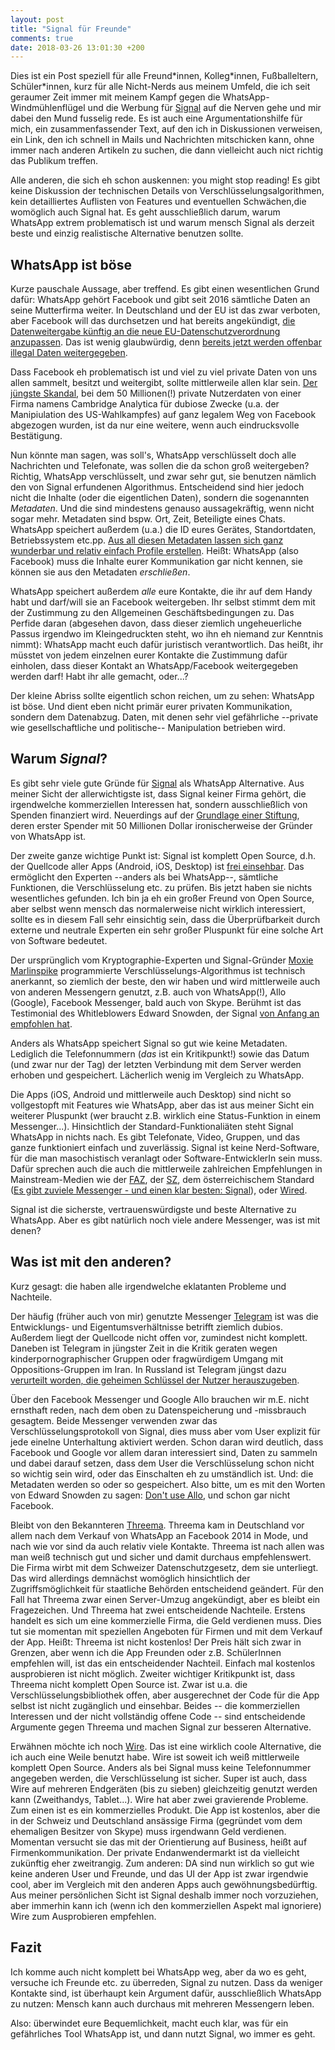 ```yaml
---
layout: post
title: "Signal für Freunde"
comments: true
date: 2018-03-26 13:01:30 +200
---
```



Dies ist ein Post speziell für alle Freund\*innen, Kolleg\*innen, Fußballeltern,
Schüler\*innen, kurz für alle Nicht-Nerds aus meinem Umfeld, die ich seit
geraumer Zeit immer mit meinem Kampf gegen die WhatsApp-Windmühlenflügel  und
die Werbung für [Signal](https://signal.org) auf die Nerven gehe und mir dabei
den Mund fusselig rede. Es ist auch eine Argumentationshilfe für mich, ein
zusammenfassender Text, auf den ich in Diskussionen verweisen, ein Link, den
ich schnell in Mails und Nachrichten mitschicken kann, ohne immer nach anderen
Artikeln zu suchen, die dann vielleicht auch nict richtig das Publikum
treffen.

Alle anderen, die sich eh schon auskennen: you might stop reading! Es gibt
keine Diskussion der technischen Details von Verschlüsselungsalgorithmen, kein
detailliertes Auflisten von Features und eventuellen Schwächen,die womöglich
auch Signal hat. Es geht ausschließlich darum, warum WhatsApp extrem
problematisch ist und warum mensch Signal als derzeit beste und einzig
realistische Alternative benutzen sollte.


## WhatsApp ist böse

Kurze pauschale Aussage, aber treffend. Es gibt einen wesentlichen Grund dafür:
WhatsApp gehört Facebook und gibt seit 2016 sämtliche Daten an seine
Mutterfirma weiter. In Deutschland und der EU ist das
zwar verboten, aber Facebook will das durchsetzen und hat bereits angekündigt,
[die Datenweitergabe künftig an die neue EU-Datenschutzverordnung
anzupassen](https://www.golem.de/news/datenschutz-whatsapp-plant-rechtskonforme-datenweitergabe-an-facebook-1803-133346.html).
Das ist wenig glaubwürdig, denn [bereits jetzt werden offenbar illegal Daten
weitergegeben](https://www.golem.de/news/strafe-verhaengt-diese-nutzerdaten-teilt-whatsapp-weiterhin-mit-facebook-1803-133372.html).

Dass Facebook eh problematisch ist und viel zu viel private Daten von uns allen
sammelt, besitzt und weitergibt, sollte mittlerweile allen klar sein. [Der
jüngste Skandal](http://www.spiegel.de/netzwelt/web/facebook-und-cambridge-analytica-leak-whistleblower-christopher-wylie-gesperrt-a-1198763.html),
bei dem 50 Millionen(!) private Nutzerdaten von einer Firma namens
Cambridge Analytica für dubiose Zwecke (u.a. der Manipiulation des
US-Wahlkampfes) auf ganz legalem Weg von Facebook abgezogen wurden, ist da nur
eine weitere, wenn auch eindrucksvolle Bestätigung.

Nun könnte man sagen, was soll's, WhatsApp verschlüsselt doch alle Nachrichten
und Telefonate, was sollen die da schon groß weitergeben? Richtig, WhatsApp
verschlüsselt, und zwar sehr gut, sie benutzen nämlich den von Signal
erfundenen Algorithmus. Entscheidend sind hier jedoch nicht die Inhalte (oder
die eigentlichen Daten), sondern die sogenannten _Metadaten_. Und die sind
mindestens genauso aussagekräftig, wenn nicht sogar mehr. Metadaten sind bspw.
Ort, Zeit, Beteiligte eines Chats. WhatsApp speichert außerdem (u.a.) die ID
eures Gerätes, Standortdaten, Betriebssystem etc.pp. [Aus all diesen Metadaten
lassen sich ganz wunderbar und relativ einfach Profile erstellen](https://www.eff.org/deeplinks/2013/06/why-metadata-matters). Heißt:
WhatsApp (also Facebook) muss die Inhalte eurer Kommunikation gar nicht kennen,
sie können sie aus den Metadaten _erschließen_. 

WhatsApp speichert außerdem _alle_ eure Kontakte, die ihr auf dem Handy habt
und darf/will sie an Facebook weitergeben. Ihr selbst stimmt dem mit der
Zustimmung zu den Allgemeinen Geschäftsbedingungen zu. Das Perfide daran
(abgesehen davon, dass dieser ziemlich ungeheuerliche Passus irgendwo im
Kleingedruckten steht, wo ihn eh niemand zur Kenntnis nimmt): WhatsApp macht
euch dafür juristisch verantwortlich. Das heißt, ihr müsstet von jedem
einzelnen eurer Kontakte die Zustimmung dafür einholen, dass dieser Kontakt an
WhatsApp/Facebook weitergegeben werden darf! Habt ihr alle gemacht, oder...? 

Der kleine Abriss sollte eigentlich schon reichen, um zu sehen: WhatsApp ist
böse. Und dient eben nicht primär eurer privaten Kommunikation, sondern dem
Datenabzug.  Daten, mit denen sehr viel gefährliche --private wie
gesellschaftliche und politische-- Manipulation betrieben wird. 


## Warum _Signal_?

Es gibt sehr viele gute Gründe für [Signal](https://signal.org) als WhatsApp Alternative. Aus meiner
Sicht der allerwichtigste ist, dass Signal keiner Firma gehört, die
irgendwelche kommerziellen Interessen hat, sondern ausschließlich von Spenden
finanziert wird. Neuerdings auf der [Grundlage einer
Stiftung](https://signal.org/blog/signal-foundation/), deren erster Spender mit
50 Millionen Dollar ironischerweise der Gründer von WhatsApp ist. 

Der zweite ganze wichtige Punkt ist: Signal ist komplett Open Source, d.h. der
Quellcode aller Apps (Android, iOS, Desktop) ist [frei
einsehbar](https://github.com/signalapp). Das ermöglicht den Experten --anders
als bei WhatsApp--, sämtliche Funktionen, die Verschlüsselung etc. zu prüfen.
Bis jetzt haben sie nichts wesentliches gefunden. Ich bin ja eh ein großer
Freund von Open Source, aber selbst wenn mensch das normalerweise nicht
wirklich interessiert, sollte es in diesem Fall sehr einsichtig sein, dass die
Überprüfbarkeit durch externe und neutrale Experten ein sehr großer Pluspunkt
für eine solche Art von Software bedeutet.

Der ursprünglich vom Kryptographie-Experten und Signal-Gründer [Moxie
Marlinspike](https://www.wired.de/collection/life/wie-ein-codender-punk-uns-vor-der-nsa-schuetzen-will)
programmierte Verschlüsselungs-Algorithmus ist technisch anerkannt, so ziemlich
der beste, den wir haben und wird mittlerweile auch von anderen Messengern
genutzt, z.B.  auch von WhatsApp(!), Allo (Google), Facebook Messenger, bald
auch von Skype.  Berühmt ist das Testimonial des Whitleblowers Edward Snowden,
der Signal [von Anfang
an](https://twitter.com/snowden/status/661313394906161152) [empfohlen
hat](https://twitter.com/snowden/status/940962714276564993).

Anders als WhatsApp speichert Signal so gut wie keine Metadaten. Lediglich die
Telefonnummern (_das_ ist ein Kritikpunkt!) sowie das Datum (und zwar nur der
Tag) der letzten Verbindung mit dem Server werden erhoben und gespeichert.
Lächerlich wenig im Vergleich zu WhatsApp.

Die Apps (iOS, Android und mittlerweile auch Desktop) sind nicht so
vollgestopft mit Features wie WhatsApp, aber das ist aus meiner Sicht ein
weiterer Pluspunkt (wer braucht z.B. wirklich eine Status-Funktion in einem
Messenger...). Hinsichtlich der Standard-Funktionaliäten steht Signal WhatsApp
in nichts nach. Es gibt Telefonate, Video, Gruppen, und das ganze funktioniert
einfach und zuverlässig. Signal ist keine Nerd-Software, für die man
masochistisch veranlagt oder Software-EntwicklerIn sein muss. Dafür sprechen
auch die auch die mittlerweile zahlreichen Empfehlungen in Mainstream-Medien
wie der
[FAZ](http://www.faz.net/aktuell/technik-motor/digital/whatsapp-alternativen-wie-signal-messenger-im-ueberblick-14884896.html), 
der
[SZ](http://www.sueddeutsche.de/digital/threema-und-signal-das-sind-die-besseren-alternativen-zu-whatsapp-1.2721971-2),
dem österreichischem Standard
([Es gibt zuviele Messenger - und einen klar besten: Signal](https://derstandard.at/2000067258484/Es-gibt-zu-viele-Messenger-und-einen-klar-besten-Signal)),
oder
[Wired](https://www.wired.de/collection/tech/vergiss-all-die-andren-messenger-apps-signal-ist-die-sicherste).

Signal ist die sicherste, vertrauenswürdigste und beste Alternative zu
WhatsApp. Aber es gibt natürlich noch viele andere Messenger, was ist mit
denen?

## Was ist mit den anderen?

Kurz gesagt: die haben alle irgendwelche eklatanten Probleme und Nachteile.

Der häufig (früher auch von mir) genutzte Messenger
[Telegram](https://telegram.org/) ist was die
Entwicklungs- und Eigentumsverhältnisse betrifft ziemlich dubios.
Außerdem liegt der Quellcode nicht offen vor, zumindest nicht komplett. Daneben
ist Telegram in jüngster Zeit in die Kritik geraten wegen
kinderpornographischer Gruppen oder fragwürdigem Umgang mit Oppositions-Gruppen
im Iran. In Russland ist Telegram jüngst dazu [verurteilt worden, die geheimen
Schlüssel der Nutzer
herauszugeben](https://www.instapaper.com/read/1032455718).

Über den Facebook Messenger und Google Allo brauchen wir m.E. nicht ernsthaft
reden, nach dem oben zu Datenspeicherung und -missbrauch gesagtem. Beide
Messenger verwenden zwar das Verschlüsselungsprotokoll von Signal, dies muss
aber vom User explizit für jede einelne Unterhaltung aktiviert werden. Schon
daran wird deutlich, dass Facebook und Google vor allem daran interessiert
sind, Daten zu sammeln und dabei darauf setzen, dass dem User die
Verschlüsselung schon nicht so wichtig sein wird, oder das Einschalten eh zu
umständlich ist. Und: die Metadaten werden so oder so gespeichert. Also bitte,
um es mit den Worten von Edward Snowden zu sagen:
[Don't use Allo](https://twitter.com/Snowden/status/778588715736260608), und
schon gar nicht Facebook.

Bleibt von den Bekannteren [Threema](https://threema.ch). Threema kam in
Deutschland vor allem nach dem Verkauf von WhatsApp an Facebook 2014 in Mode,
und nach wie vor sind da auch relativ viele Kontakte. Threema ist nach allen
was man weiß technisch gut und sicher und damit durchaus empfehlenswert. Die
Firma wirbt mit dem Schweizer Datenschutzgesetz, dem sie unterliegt. Das wird
allerdings demnächst womöglich hinsichtlich der Zugriffsmöglichkeit für
staatliche Behörden entscheidend geändert. Für den Fall hat Threema zwar einen
Server-Umzug angekündigt, aber es bleibt ein Fragezeichen. Und Threema hat zwei
entscheidende Nachteile. Erstens handelt es sich um eine kommerzielle Firma,
die Geld verdienen muss. Dies tut sie momentan mit speziellen Angeboten für
Firmen und mit dem Verkauf der App. Heißt: Threema ist nicht kostenlos! Der
Preis hält sich zwar in Grenzen, aber wenn ich die App Freunden oder z.B.
SchülerInnen empfehlen will, ist das ein entscheidender Nachteil. Einfach mal
kostenlos ausprobieren ist nicht möglich. Zweiter wichtiger Kritikpunkt ist,
dass Threema nicht komplett Open Source ist. Zwar ist u.a. die
Verschlüsselungsbibliothek offen, aber ausgerechnet der Code für die App selbst
ist nicht zugänglich und einsehbar. Beides -- die kommerziellen Interessen und
der nicht vollständig offene Code -- sind entscheidende Argumente gegen
Threema und machen Signal zur besseren Alternative.

Erwähnen möchte ich noch [Wire](https://wire.com). Das ist eine wirklich coole
Alternative, die ich auch eine Weile benutzt habe. Wire ist soweit ich weiß
mittlerweile komplett Open Source. Anders als bei Signal muss keine
Telefonnummer angegeben werden, die Verschlüsselung ist sicher. Super ist
auch, dass Wire auf mehreren Endgeräten (bis zu sieben) gleichzeitig genutzt
werden kann (Zweithandys, Tablet...). Wire hat aber zwei gravierende Probleme.
Zum einen ist es ein kommerzielles Produkt. Die App ist kostenlos, aber die in
der Schweiz und Deutschland ansässige Firma (gegründet vom dem ehemaligen
Besitzer von Skype) muss irgendwann Geld verdienen. Momentan versucht sie das
mit der Orientierung auf Business, heißt auf Firmenkommunikation. Der
private Endanwendermarkt ist da vielleicht zukünftig eher zweitrangig. Zum
anderen: DA sind nun wirklich so gut wie keine anderen User und Freunde, und
das UI der App ist zwar irgendwie cool, aber im Vergleich mit den anderen Apps
auch gewöhnungsbedürftig. Aus meiner persönlichen Sicht ist Signal deshalb
immer noch vorzuziehen, aber immerhin kann ich (wenn ich den kommerziellen
Aspekt mal ignoriere) Wire zum Ausprobieren empfehlen.


## Fazit

Ich komme auch nicht komplett bei WhatsApp weg, aber da wo es geht, versuche
ich Freunde etc. zu überreden, Signal zu nutzen. Dass da weniger Kontakte sind,
ist überhaupt kein Argument dafür, ausschließlich WhatsApp zu nutzen: Mensch
kann auch durchaus mit mehreren Messengern leben.

Also: überwindet eure Bequemlichkeit, macht euch klar, was für ein
gefährliches Tool WhatsApp ist, und dann nutzt Signal, wo immer es geht.




